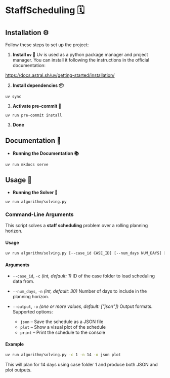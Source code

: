 # StaffScheduling 🗓️

## Installation ⚙️

Follow these steps to set up the project:

1. **Install `uv` 🚀**
Uv is used as a python package manager and project manager. You can install it following the instructions in the official documentation:

https://docs.astral.sh/uv/getting-started/installation/

2. **Install dependencies 📦**

```shell
uv sync
```

3. **Activate pre-commit 🔄**

```shell
uv run pre-commit install
```

3. **Done**

## Documentation 📖

- **Running the Documentation 📚**

```shell
uv run mkdocs serve
```

## Usage 🚀

- **Running the Solver 🧩**

```shell
uv run algorithm/solving.py
```
### Command-Line Arguments

This script solves a **staff scheduling** problem over a rolling planning horizon.

#### Usage

```bash
uv run algorithm/solving.py [--case_id CASE_ID] [--num_days NUM_DAYS] [--output OUTPUT ...]
```

#### Arguments

* `--case_id`, `-c`
  *(int, default: 1)*
  ID of the case folder to load scheduling data from.

* `--num_days`, `-n`
  *(int, default: 30)*
  Number of days to include in the planning horizon.

* `--output`, `-o`
  *(one or more values, default: \["json"])*
  Output formats. Supported options:

  * `json` – Save the schedule as a JSON file
  * `plot` – Show a visual plot of the schedule
  * `print` – Print the schedule to the console

#### Example

```bash
uv run algorithm/solving.py -c 1 -n 14 -o json plot
```

This will plan for 14 days using case folder 1 and produce both JSON and plot outputs.
